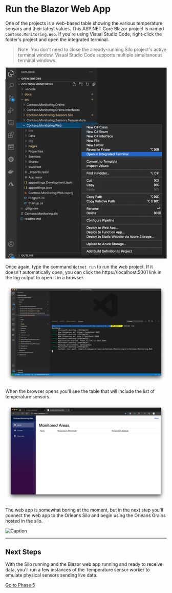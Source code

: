 # Run the Blazor Web App

One of the projects is a web-based table showing the various temperature sensors and their latest values. This ASP.NET Core Blazor project is named `Contoso.Monitoring.Web`. If you're using Visual Studio Code, right-click the folder's project and open the integrated terminal. 

> Note: You don't need to close the already-running Silo project's active terminal window. Visual Studio Code supports multiple simultaneous terminal windows. 

![Open the web project in the integrated terminal.](media/04-open-terrminal-web.png)

Once again, type the command `dotnet run` to run the web project. If it doesn't automatically open, you can click the https://localhost:5001 link in the log output to open it in a browser. 

![The web project running from the terminal window.](media/05-web-running.png)

When the browser opens you'll see the table that will include the list of temperature sensors.

![The temperature page open in a browser.](media/06-browser-empty.png)

The web app is somewhat boring at the moment, but in the next step you'll connect the web app to the Orleans Silo and begin using the Orleans Grains hosted in the silo. 

![Caption](media/img.png)

---

## Next Steps

With the Silo running and the Blazor web app running and ready to receive data, you'll run a few instances of the Temperature sensor worker to emulate physical sensors sending live data.

[Go to Phase 5](05-temperature-worker-service.md)